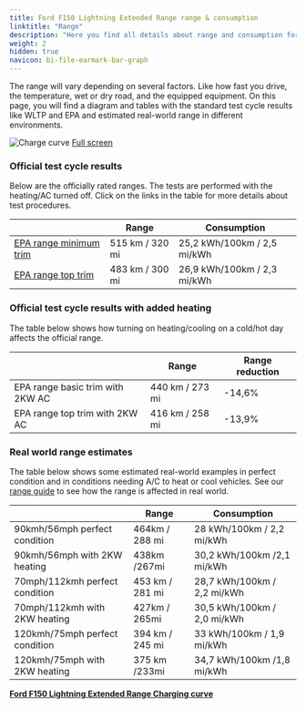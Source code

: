 ```yaml
---
title: Ford F150 Lightning Extended Range range & consumption
linktitle: "Range"
description: "Here you find all details about range and consumption for Ford F150 Lightning Extended Range."
weight: 2
hidden: true
navicon: bi-file-earmark-bar-graph
---
```

<!-- markdownlint-disable MD033 -->
<!-- markdownlint-disable MD010 -->

The range will vary depending on several factors. Like how fast you drive, the temperature, wet or dry road, and the equipped equipment. On this page, you will find a diagram and tables with the standard test cycle results like WLTP and EPA and estimated real-world range in different environments.

<img class="img-fluid" alt="Charge curve" src="/images//nb-NO/models/ford/f150_lightning/f150_lightning_extended_range/range.svg"/>
<a href="/images/nb-NO/models/ford/f150_lightning/f150_lightning_extended_range/range.svg">Full screen</a>

### Official test cycle results

Below are the officially rated ranges. The tests are performed with the heating/AC turned off. Click on the links in the table for more details about test procedures.

<div class="table-responsive">
<table class="table table-striped border">
	<thead>
		<tr>
			<th>
			</th>
			<th>
				Range
			</th>
			<th>
				Consumption
			</th>
		</tr>
	</thead>
	<tbody>
		<tr>
			<td>
				<a href="../../../../../guides/understandingrange/epa/ ">
					EPA range minimum trim
				</a>
			</td>
			<td>
				515 km / 320 mi
			</td>
			<td>
				25,2 kWh/100km / 2,5 mi/kWh
			</td>
		</tr>
		<tr>
			<td>
				<a href="../../../../../guides/understandingrange/epa/ ">
					EPA range top trim
				</a>
			</td>
			<td>
				483 km / 300 mi
			</td>
			<td>
				26,9 kWh/100km / 2,3 mi/kWh
			</td>
		</tr>
	</tbody>
</table>
</div>

### Official test cycle results with added heating

The table below shows how turning on heating/cooling on a cold/hot day affects the official range.

<div class="table-responsive">
<table class="table table-striped border">
	<thead>
		<tr>
			<th>
			</th>
			<th>
				Range
			</th>
			<th>
				Range reduction
			</th>
		</tr>
	</thead>
	<tbody>
		<tr>
			<td>
				EPA range basic trim with 2KW AC
			</td>
			<td>
				440 km / 273 mi
			</td>
			<td>
				-14,6%
			</td>
		</tr>
		<tr>
			<td>
				EPA range top trim with 2KW AC
			</td>
			<td>
				416 km / 258 mi
			</td>
			<td>
				-13,9%
			</td>
		</tr>
	</tbody>
</table>
</div>

### Real world range estimates

The table below shows some estimated real-world examples in perfect condition and in conditions needing A/C to heat or cool vehicles. See our [range guide](../../../../../guides/understandingrange/) to see how the range is affected in real world.

<div class="table-responsive">
<table class="table table-striped border">
	<thead>
		<tr>
			<th>
			</th>
			<th>
				Range
			</th>
			<th>
				Consumption
			</th>
		</tr>
	</thead>
	<tbody>
		<tr>
			<td>
				90kmh/56mph perfect condition
			</td>
			<td>
				464km / 288 mi
			</td>
			<td>
				28 kWh/100km / 2,2 mi/kWh
			</td>
		</tr>
		<tr>
			<td>
				90kmh/56mph with 2KW heating
			</td>
			<td>
				438km /267mi
			</td>
			<td>
				30,2 kWh/100km /2,1 mi/kWh 
			</td>
		</tr>
		<tr>
			<td>
				70mph/112kmh perfect condition
			</td>
			<td>
				453 km / 281 mi
			</td>
			<td>
				28,7 kWh/100km / 2,2 mi/kWh
			</td>
		</tr>
		<tr>
			<td>
				70mph/112kmh with 2KW heating
			</td>
			<td>
				427km / 265mi
			</td>
			<td>
				30,5 kWh/100km / 2,0 mi/kWh  
			</td>
		</tr>
		<tr>
			<td>
				120kmh/75mph perfect condition
			</td>
			<td>
				394 km / 245 mi
			</td>
			<td>
				33 kWh/100km / 1,9 mi/kWh
			</td>
		</tr>
		<tr>
			<td>
				120kmh/75mph with 2KW heating
			</td>
			<td>
				375 km /233mi
			</td>
			<td>
				34,7 kWh/100km /1,8 mi/kWh
			</td>
		</tr>
	</tbody>
</table>
</div>
<div class="mt-3 mb-3">
<a href="../" class="text-decoration-none text-black">
<strong><i class="bi-arrow-left"></i> Ford F150 Lightning Extended Range </strong>
</a>
<a href="../chargingcurve/" class="text-decoration-none text-black float-end">
<strong>Charging curve <i class="bi-arrow-right"></i></strong>
</a>
</div>
